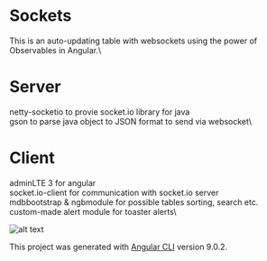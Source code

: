# Sockets
This is an auto-updating table with websockets using the power of Observables in Angular.\

# Server
netty-socketio to provie socket.io library for java\
gson to parse java object to JSON format to send via websocket\

# Client
adminLTE 3 for angular\
socket.io-client for communication with socket.io server\
mdbbootstrap & ngbmodule for possible tables sorting, search etc.\
custom-made alert module for toaster alerts\

![alt text](https://i.gyazo.com/46ac1834050c07542d573189d01a2798.png)

This project was generated with [Angular CLI](https://github.com/angular/angular-cli) version 9.0.2.
